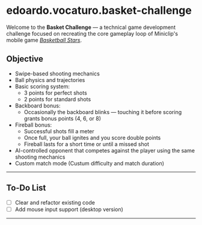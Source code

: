 # edoardo.vocaturo.basket-challenge

Welcome to the **Basket Challenge** — a technical game development challenge focused on recreating the core gameplay loop of Miniclip's mobile game [*Basketball Stars*](https://www.miniclip.com/games/basketball-stars).

## Objective

- Swipe-based shooting mechanics
- Ball physics and trajectories
- Basic scoring system:
  - 3 points for perfect shots
  - 2 points for standard shots
- Backboard bonus:
  - Occasionally the backboard blinks — touching it before scoring grants bonus points (4, 6, or 8)
- Fireball bonus:
  - Successful shots fill a meter
  - Once full, your ball ignites and you score double points
  - Fireball lasts for a short time or until a missed shot
- AI-controlled opponent that competes against the player using the same shooting mechanics 
- Custom match mode (Custum difficulty and match duration)
---

## To-Do List

- [ ] Clear and refactor existing code  
- [ ] Add mouse input support (desktop version)  

---
